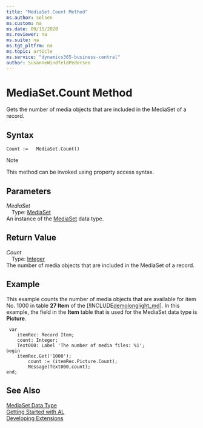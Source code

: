 ```yaml
---
title: "MediaSet.Count Method"
ms.author: solsen
ms.custom: na
ms.date: 09/15/2020
ms.reviewer: na
ms.suite: na
ms.tgt_pltfrm: na
ms.topic: article
ms.service: "dynamics365-business-central"
author: SusanneWindfeldPedersen
---
```

[//]: # (START>DO_NOT_EDIT)
[//]: # (IMPORTANT:Do not edit any of the content between here and the END>DO_NOT_EDIT.)
[//]: # (Any modifications should be made in the .xml files in the ModernDev repo.)
# MediaSet.Count Method
Gets the number of media objects that are included in the MediaSet of a record.


## Syntax
```
Count :=   MediaSet.Count()
```
> [!NOTE]  
> This method can be invoked using property access syntax.  

## Parameters
*MediaSet*  
&emsp;Type: [MediaSet](mediaset-data-type.md)  
An instance of the [MediaSet](mediaset-data-type.md) data type.  

## Return Value
*Count*  
&emsp;Type: [Integer](../integer/integer-data-type.md)  
The number of media objects that are included in the MediaSet of a record.  


[//]: # (IMPORTANT: END>DO_NOT_EDIT)

## Example  
 This example counts the number of media objects that are available for item No. 1000 in table **27 Item** of the [!INCLUDE[demolonglight_md](../../includes/demolonglight_md.md)]. In this example, the field in the **Item** table that is used for the MediaSet data type is **Picture**.  

```
 var
    itemRec: Record Item;
    count: Integer;
    Text000: Label 'The number of media files: %1';
begin
    itemRec.Get('1000');  
        count := (itemRec.Picture.Count);  
        Message(Text000,count);  
end;
```  

## See Also
[MediaSet Data Type](mediaset-data-type.md)  
[Getting Started with AL](../../devenv-get-started.md)  
[Developing Extensions](../../devenv-dev-overview.md)